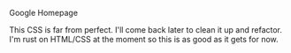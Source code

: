 Google Homepage

This CSS is far from perfect. I'll come back later to clean it up and refactor. I'm rust on HTML/CSS at the moment so this is as good as it gets for now.

